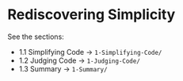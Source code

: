 # Rediscovering Simplicity

See the sections:

- 1.1 Simplifying Code -> `1-Simplifying-Code/`
- 1.2 Judging Code -> `1-Judging-Code/`
- 1.3 Summary -> `1-Summary/`
